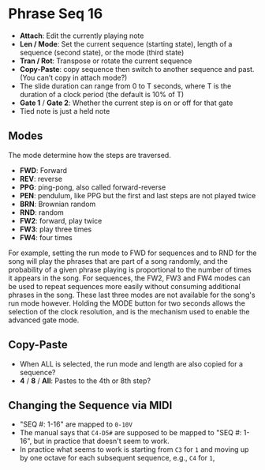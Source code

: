 # Phrase Seq 16

- **Attach**: Edit the currently playing note
- **Len / Mode**: Set the current sequence (starting state), length of a sequence (second state), or the mode (third state)
- **Tran / Rot**: Transpose or rotate the current sequence
- **Copy-Paste**: copy sequence then switch to another sequence and past. (You can’t copy in attach mode?)
- The slide duration can range from 0 to T seconds, where T is the duration of a clock period (the default is 10% of T)
- **Gate 1** / **Gate 2**: Whether the current step is on or off for that gate
- Tied note is just a held note

## Modes

The mode determine how the steps are traversed.

- **FWD**: Forward
- **REV**: reverse
- **PPG**: ping-pong, also called forward-reverse
- **PEN**: pendulum, like PPG but the first and last steps are not played twice
- **BRN**: Brownian random
- **RND**: random
- **FW2**: forward, play twice
- **FW3**: play three times
- **FW4**: four times

For example, setting the run mode to FWD for sequences and to RND for the song will play the phrases that are part of a song randomly, and the probability of a given phrase playing is proportional to the number of times it appears in the song. For sequences, the FW2, FW3 and FW4 modes can be used to repeat sequences more easily without consuming additional phrases in the song. These last three modes are not available for the song's run mode however. Holding the MODE button for two seconds allows the selection of the clock resolution, and is the mechanism used to enable the advanced gate mode.

## Copy-Paste

- When ALL is selected, the run mode and length are also copied for a sequence?
- **4** / **8** / **All**: Pastes to the 4th or 8th step?

## Changing the Sequence via MIDI

- "SEQ #: 1-16" are mapped to `0-10V`
- The manual says that `C4-D5#` are supposed to be mapped to "SEQ #: 1-16", but in practice that doesn't seem to work.
- In practice what seems to work is starting from `C3` for `1` and moving up by one octave for each subsequent sequence, e.g., `C4` for `1`,